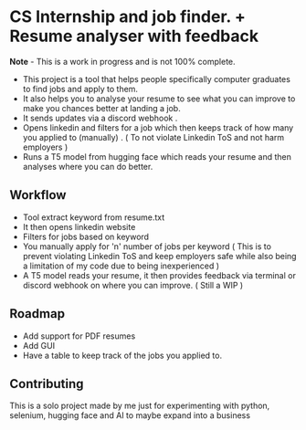 # CS Internship and job finder. + Resume analyser with feedback 
**Note** - This is a work in progress and is not 100% complete. 

- This project is a tool that helps people specifically computer graduates to find jobs and apply to them.
- It also helps you to analyse your resume to see what you can improve to make you chances better at landing a job.
- It sends updates via a discord webhook .
- Opens linkedin and filters for a job which then keeps track of how many you applied to (manually) . ( To not violate Linkedin ToS and not harm employers ) 
- Runs a T5 model from hugging face which reads your resume and then analyses where you can do better.

## Workflow 
- Tool extract keyword from resume.txt
- It then opens linkedin website
- Filters for jobs based on keyword
- You manually apply for 'n' number of jobs per keyword ( This is to prevent violating Linkedin ToS and keep employers safe while also being a limitation of my code due to being inexperienced )
- A T5 model reads your resume, it then provides feedback via terminal or discord webhook on where you can improve. ( Still a WIP ) 

## Roadmap 
- Add support for PDF resumes
- Add GUI 
- Have a table to keep track of the jobs you applied to.

## Contributing
This is a solo project made by me just for experimenting with python, selenium, hugging face and AI to maybe expand into a business
  
  
